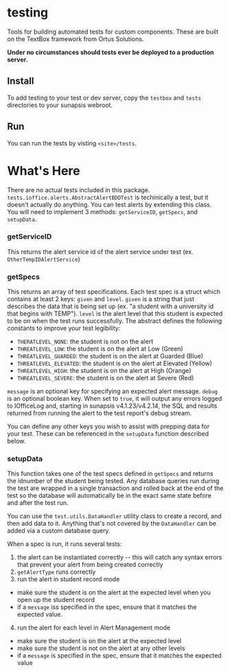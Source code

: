# testing
Tools for building automated tests for custom components. These are built on the TextBox framework from Ortus Solutions.

**Under no circumstances should tests ever be deployed to a production server.**

## Install
To add testing to your test or dev server, copy the `testbox` and `tests` directories to your sunapsis webroot.

## Run
You can run the tests by visting `<site>/tests`.

# What's Here
There are no actual tests included in this package.  `tests.ioffice.alerts.AbstractAlertBDDTest` is techinically a test, but it doesn't actually do anything.
You can test alerts by extending this class. You will need to implement 3 methods: `getServiceID`, `getSpecs`, and `setupData`.

### getServiceID
This returns the alert service id of the alert service under test (ex. `OtherTempIDAlertService`)

### getSpecs
This returns an array of test specifications.  Each test spec is a struct which contains at least 2 keys: `given` and `level`.  `given` is
a string that just describes the data that is being set up (ex. "a student with a university id that begins with TEMP"). `level` is the
alert level that this student is expected to be on when the test runs successfully. The abstract defines the following constants to improve
your test legibility:
* `THERATLEVEL_NONE`: the student is not on the alert
* `THREATLEVEL_LOW`: the student is on the alert at Low (Green)
* `THREATLEVEL_GUARDED`: the student is on the alert at Guarded (Blue)
* `THREATLEVEL_ELEVATED`: the student is on the alert at Elevated (Yellow)
* `THREATLEVEL_HIGH`: the student is on the alert at High (Orange)
* `THREATLEVEL_SEVERE`: the student is on the alert at Severe (Red)

`message` is an optional key for specifying an expected alert message.
`debug` is an optional boolean key. When set to `true`, it will output any errors logged to IOfficeLog and, starting in
sunapsis v4.1.23/v4.2.14, the SQL and results returned from running the alert to the test report's debug stream.

You can define any other keys you wish to assist with prepping data for your test. These can be referenced in the `setupData` function
described below.

### setupData
This function takes one of the test specs defined in `getSpecs` and returns the idnumber of the student being tested.  Any database queries
run during the test are wrapped in a single transaction and rolled back at the end of the test so the database will automatically be in the
exact same state before and after the test run.

You can use the `test.utils.DataHandler` utility class to create a record, and then add data to it.  Anything that's not covered by the
`DataHandler` can be added via a custom database query.

When a spec is run, it runs several tests:
1. the alert can be instantiated correctly -- this will catch any syntax errors that prevent your alert from being created correctly
2. `getAlertType` runs correctly
3. run the alert in student record mode
  * make sure the student is on the alert at the expected level when you open up the student record
  * if a `message` iss specified in the spec, ensure that it matches the expected value.
4. run the alert for each level in Alert Management mode
  * make sure the student is on the alert at the expected level
  * make sure the student is not on the alert at any other levels
  * if a `message` is specified in the spec, ensure that it matches the expected value

